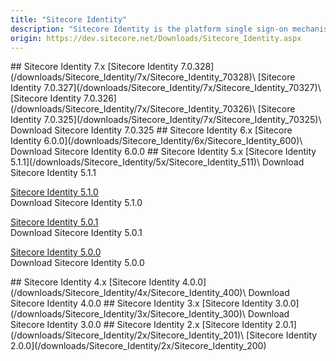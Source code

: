 ```yaml
---
title: "Sitecore Identity"
description: "Sitecore Identity is the platform single sign-on mechanism for Sitecore Experience Platform, Sitecore Experience Commerce and other Sitecore instances that require authentication.For security reasons we strongly recommend using Sitecore Identity 7.0."
origin: https://dev.sitecore.net/Downloads/Sitecore_Identity.aspx
---
```


<Card variant='outlineRaised' px={0} mb={8}>
<CardHeader>
## Sitecore Identity 7.x
</CardHeader>
<CardBody>
[Sitecore Identity 7.0.328](/downloads/Sitecore_Identity/7x/Sitecore_Identity_70328)\
[Sitecore Identity 7.0.327](/downloads/Sitecore_Identity/7x/Sitecore_Identity_70327)\
[Sitecore Identity 7.0.326](/downloads/Sitecore_Identity/7x/Sitecore_Identity_70326)\
[Sitecore Identity 7.0.325](/downloads/Sitecore_Identity/7x/Sitecore_Identity_70325)\
Download Sitecore Identity 7.0.325


</CardBody>          
</Card>
<Card variant='outlineRaised' px={0} mb={8}>
<CardHeader>
## Sitecore Identity 6.x
</CardHeader>
<CardBody>
[Sitecore Identity 6.0.0](/downloads/Sitecore_Identity/6x/Sitecore_Identity_600)\
Download Sitecore Identity 6.0.0


</CardBody>          
</Card>
<Card variant='outlineRaised' px={0} mb={8}>
<CardHeader>
## Sitecore Identity 5.x
</CardHeader>
<CardBody>
[Sitecore Identity 5.1.1](/downloads/Sitecore_Identity/5x/Sitecore_Identity_511)\
Download Sitecore Identity 5.1.1

[Sitecore Identity 5.1.0](/downloads/Sitecore_Identity/5x/Sitecore_Identity_510)\
Download Sitecore Identity 5.1.0

[Sitecore Identity 5.0.1](/downloads/Sitecore_Identity/5x/Sitecore_Identity_501)\
Download Sitecore Identity 5.0.1

[Sitecore Identity 5.0.0](/downloads/Sitecore_Identity/5x/Sitecore_Identity_500)\
Download Sitecore Identity 5.0.0


</CardBody>          
</Card>
<Card variant='outlineRaised' px={0} mb={8}>
<CardHeader>
## Sitecore Identity 4.x
</CardHeader>
<CardBody>
[Sitecore Identity 4.0.0](/downloads/Sitecore_Identity/4x/Sitecore_Identity_400)\
Download Sitecore Identity 4.0.0


</CardBody>          
</Card>
<Card variant='outlineRaised' px={0} mb={8}>
<CardHeader>
## Sitecore Identity 3.x
</CardHeader>
<CardBody>
[Sitecore Identity 3.0.0](/downloads/Sitecore_Identity/3x/Sitecore_Identity_300)\
Download Sitecore Identity 3.0.0


</CardBody>          
</Card>
<Card variant='outlineRaised' px={0} mb={8}>
<CardHeader>
## Sitecore Identity 2.x
</CardHeader>
<CardBody>
[Sitecore Identity 2.0.1](/downloads/Sitecore_Identity/2x/Sitecore_Identity_201)\
[Sitecore Identity 2.0.0](/downloads/Sitecore_Identity/2x/Sitecore_Identity_200)
</CardBody>          
</Card>